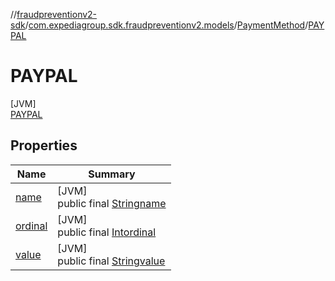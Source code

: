 //[fraudpreventionv2-sdk](../../../../index.md)/[com.expediagroup.sdk.fraudpreventionv2.models](../../index.md)/[PaymentMethod](../index.md)/[PAYPAL](index.md)

# PAYPAL

[JVM]\
[PAYPAL](index.md)

## Properties

| Name | Summary |
|---|---|
| [name](../../-verification-type/_3_-d-s/index.md#-372974862%2FProperties%2F-173342751) | [JVM]<br>public final [String](https://kotlinlang.org/api/latest/jvm/stdlib/kotlin/-string/index.html)[name](../../-verification-type/_3_-d-s/index.md#-372974862%2FProperties%2F-173342751) |
| [ordinal](../../-verification-type/_3_-d-s/index.md#-739389684%2FProperties%2F-173342751) | [JVM]<br>public final [Int](https://kotlinlang.org/api/latest/jvm/stdlib/kotlin/-int/index.html)[ordinal](../../-verification-type/_3_-d-s/index.md#-739389684%2FProperties%2F-173342751) |
| [value](../-d-i-r-e-c-t_-d-e-b-i-t/index.md#-1229099439%2FProperties%2F-173342751) | [JVM]<br>public final [String](https://kotlinlang.org/api/latest/jvm/stdlib/kotlin/-string/index.html)[value](../-d-i-r-e-c-t_-d-e-b-i-t/index.md#-1229099439%2FProperties%2F-173342751) |
